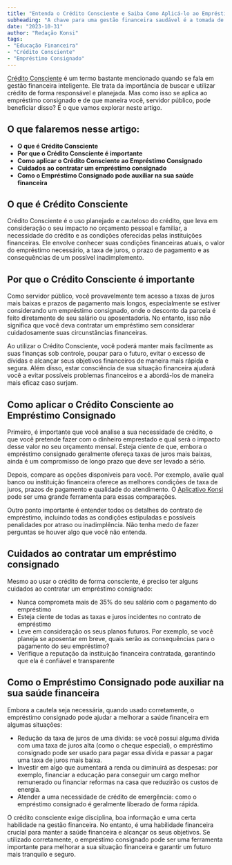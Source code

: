 ```yaml
---
title: "Entenda o Crédito Consciente e Saiba Como Aplicá-lo ao Empréstimo Consignado"
subheading: "A chave para uma gestão financeira saudável é a tomada de crédito de forma consciente. Descubra aqui, como você pode fazer isso no caso do empréstimo consignado"
date: "2023-10-31"
author: "Redação Konsi"
tags:
- "Educação Financeira"
- "Crédito Consciente"
- "Empréstimo Consignado"
---
```


[Crédito Consciente](https://konsi.com.br/postagens/como-gerenciar-o-credito-consignado-de-forma-responsavel) é um termo bastante mencionado quando se fala em gestão financeira inteligente. Ele trata da importância de buscar e utilizar crédito de forma responsável e planejada. Mas como isso se aplica ao empréstimo consignado e de que maneira você, servidor público, pode beneficiar disso? É o que vamos explorar neste artigo.

## O que falaremos nesse artigo:

* **O que é Crédito Consciente**
* **Por que o Crédito Consciente é importante**
* **Como aplicar o Crédito Consciente ao Empréstimo Consignado**
* **Cuidados ao contratar um empréstimo consignado**
* **Como o Empréstimo Consignado pode auxiliar na sua saúde financeira**

## O que é Crédito Consciente

Crédito Consciente é o uso planejado e cauteloso do crédito, que leva em consideração o seu impacto no orçamento pessoal e familiar, a necessidade do crédito e as condições oferecidas pelas instituições financeiras. Ele envolve conhecer suas condições financeiras atuais, o valor do empréstimo necessário, a taxa de juros, o prazo de pagamento e as consequências de um possível inadimplemento.

## Por que o Crédito Consciente é importante

Como servidor público, você provavelmente tem acesso a taxas de juros mais baixas e prazos de pagamento mais longos, especialmente se estiver considerando um empréstimo consignado, onde o desconto da parcela é feito diretamente de seu salário ou aposentadoria. No entanto, isso não significa que você deva contratar um empréstimo sem considerar cuidadosamente suas circunstâncias financeiras.

Ao utilizar o Crédito Consciente, você poderá manter mais facilmente as suas finanças sob controle, poupar para o futuro, evitar o excesso de dívidas e alcançar seus objetivos financeiros de maneira mais rápida e segura. Além disso, estar consciência de sua situação financeira ajudará você a evitar possíveis problemas financeiros e a abordá-los de maneira mais eficaz caso surjam.

## Como aplicar o Crédito Consciente ao Empréstimo Consignado

Primeiro, é importante que você analise a sua necessidade de crédito, o que você pretende fazer com o dinheiro emprestado e qual será o impacto desse valor no seu orçamento mensal. Esteja ciente de que, embora o empréstimo consignado geralmente ofereça taxas de juros mais baixas, ainda é um compromisso de longo prazo que deve ser levado a sério.

Depois, compare as opções disponíveis para você. Por exemplo, avalie qual banco ou instituição financeira oferece as melhores condições de taxa de juros, prazos de pagamento e qualidade do atendimento. O [Aplicativo Konsi](http://konsi.com.br/app) pode ser uma grande ferramenta para essas comparações.

Outro ponto importante é entender todos os detalhes do contrato de empréstimo, incluindo todas as condições estipuladas e possíveis penalidades por atraso ou inadimplência. Não tenha medo de fazer perguntas se houver algo que você não entenda.

## Cuidados ao contratar um empréstimo consignado

Mesmo ao usar o crédito de forma consciente, é preciso ter alguns cuidados ao contratar um empréstimo consignado:

* Nunca comprometa mais de 35% do seu salário com o pagamento do empréstimo
* Esteja ciente de todas as taxas e juros incidentes no contrato de empréstimo
* Leve em consideração os seus planos futuros. Por exemplo, se você planeja se aposentar em breve, quais serão as consequências para o pagamento do seu empréstimo?
* Verifique a reputação da instituição financeira contratada, garantindo que ela é confiável e transparente

## Como o Empréstimo Consignado pode auxiliar na sua saúde financeira

Embora a cautela seja necessária, quando usado corretamente, o empréstimo consignado pode ajudar a melhorar a saúde financeira em algumas situações:

* Redução da taxa de juros de uma dívida: se você possui alguma dívida com uma taxa de juros alta (como o cheque especial), o empréstimo consignado pode ser usado para pagar essa dívida e passar a pagar uma taxa de juros mais baixa.
* Investir em algo que aumentará a renda ou diminuirá as despesas: por exemplo, financiar a educação para conseguir um cargo melhor remunerado ou financiar reformas na casa que reduzirão os custos de energia.
* Atender a uma necessidade de crédito de emergência: como o empréstimo consignado é geralmente liberado de forma rápida.

O crédito consciente exige disciplina, boa informação e uma certa habilidade na gestão financeira. No entanto, é uma habilidade financeira crucial para manter a saúde financeira e alcançar os seus objetivos. Se utilizado corretamente, o empréstimo consignado pode ser uma ferramenta importante para melhorar a sua situação financeira e garantir um futuro mais tranquilo e seguro.